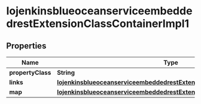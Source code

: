 
# IojenkinsblueoceanserviceembeddedrestExtensionClassContainerImpl1

## Properties
Name | Type | Description | Notes
------------ | ------------- | ------------- | -------------
**propertyClass** | **String** |  |  [optional]
**links** | [**IojenkinsblueoceanserviceembeddedrestExtensionClassContainerImpl1Links**](IojenkinsblueoceanserviceembeddedrestExtensionClassContainerImpl1Links.md) |  |  [optional]
**map** | [**IojenkinsblueoceanserviceembeddedrestExtensionClassContainerImpl1Map**](IojenkinsblueoceanserviceembeddedrestExtensionClassContainerImpl1Map.md) |  |  [optional]



